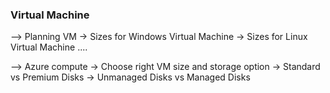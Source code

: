 
### Virtual Machine

--> Planning VM
  -> Sizes for Windows Virtual Machine
  -> Sizes for Linux Virtual Machine
  ....
  
--> Azure compute
  -> Choose right VM size and storage option
  -> Standard vs Premium Disks
  -> Unmanaged Disks vs Managed Disks



